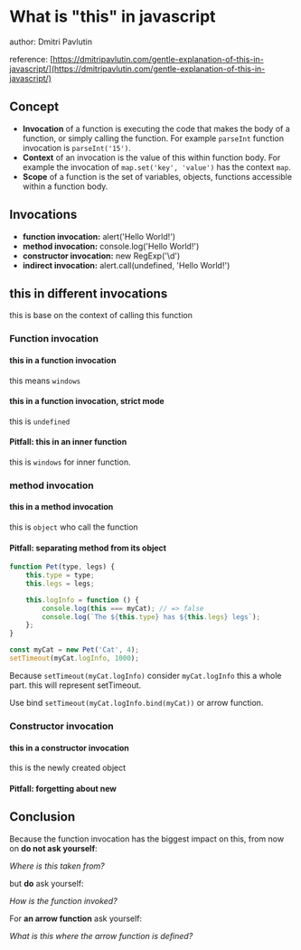 # What is "this" in javascript


author: Dmitri Pavlutin

reference: [https://dmitripavlutin.com/gentle-explanation-of-this-in-javascript/](https://dmitripavlutin.com/gentle-explanation-of-this-in-javascript/)

## Concept

-   **Invocation** of a function is executing the code that makes the body of a function, or simply calling the function. For example `parseInt` function invocation is `parseInt('15')`.
-   **Context** of an invocation is the value of this within function body. For example the invocation of `map.set('key', 'value')` has the context `map`.
-   **Scope** of a function is the set of variables, objects, functions accessible within a function body.

## Invocations

-   **function invocation:** alert('Hello World!')
-   **method invocation:** console.log('Hello World!')
-   **constructor invocation:** new RegExp('\\d')
-   **indirect invocation:** alert.call(undefined, 'Hello World!')

## this in different invocations

this is base on the context of calling this function

### Function invocation

#### this in a function invocation

this means `windows`

#### this in a function invocation, strict mode

this is `undefined`

#### Pitfall: this in an inner function

this is `windows` for inner function.

### method invocation

#### this in a method invocation

this is `object` who call the function

#### Pitfall: separating method from its object

```js
function Pet(type, legs) {
    this.type = type;
    this.legs = legs;

    this.logInfo = function () {
        console.log(this === myCat); // => false
        console.log(`The ${this.type} has ${this.legs} legs`);
    };
}

const myCat = new Pet('Cat', 4);
setTimeout(myCat.logInfo, 1000);
```

Because `setTimeout(myCat.logInfo)` consider `myCat.logInfo` this a whole part. this will represent setTimeout.

Use bind `setTimeout(myCat.logInfo.bind(myCat))` or arrow function.

### Constructor invocation

#### this in a constructor invocation

this is the newly created object

#### Pitfall: forgetting about new

## Conclusion

Because the function invocation has the biggest impact on this, from now on **do not ask yourself**:

_Where is this taken from?_

but **do** ask yourself:

_How is the function invoked?_

For **an arrow function** ask yourself:

_What is this where the arrow function is defined?_


